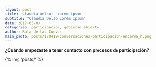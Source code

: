 ```yaml
---
layout: post
title: 'Claudia Delso: "Lorem ipsum"'
subtitle: "Claudia Delso Lorem Ipsum"
date: 2017-05-03
categories: participacion, gobierno abierto
author: Rafa de las Cuevas
main_photo: posts/170419-conversaciones-participacion-encarna_h.png
---
```


**¿Cuándo empezaste a tener contacto con procesos de participación?**

<div class="separator blue short"></div>
{% img 'posts/' %}
<div class="separator blue short"></div>
